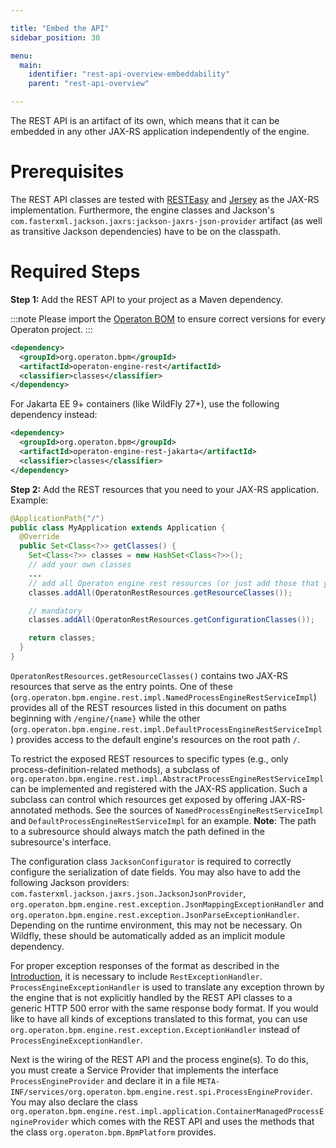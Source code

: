 ```yaml
---

title: "Embed the API"
sidebar_position: 30

menu:
  main:
    identifier: "rest-api-overview-embeddability"
    parent: "rest-api-overview"

---
```



The REST API is an artifact of its own, which means that it can be embedded in any other JAX-RS application independently of the engine.

# Prerequisites

The REST API classes are tested with [RESTEasy](http://www.jboss.org/resteasy/) and [Jersey](http://jersey.java.net/) as the JAX-RS implementation.
Furthermore, the engine classes and Jackson's `com.fasterxml.jackson.jaxrs:jackson-jaxrs-json-provider` artifact (as well as transitive Jackson dependencies) have to be on the classpath.


# Required Steps

**Step 1:** Add the REST API to your project as a Maven dependency.

:::note
  Please import the [Operaton BOM](/get-started/apache-maven/) to ensure correct versions for every Operaton project.
:::

```xml
<dependency>
  <groupId>org.operaton.bpm</groupId>
  <artifactId>operaton-engine-rest</artifactId>
  <classifier>classes</classifier>
</dependency>
```
For Jakarta EE 9+ containers (like WildFly 27+), use the following dependency instead:

```xml
<dependency>
  <groupId>org.operaton.bpm</groupId>
  <artifactId>operaton-engine-rest-jakarta</artifactId>
  <classifier>classes</classifier>
</dependency>
```

**Step 2:** Add the REST resources that you need to your JAX-RS application. Example:

```java
@ApplicationPath("/")
public class MyApplication extends Application {
  @Override
  public Set<Class<?>> getClasses() {
    Set<Class<?>> classes = new HashSet<Class<?>>();
    // add your own classes
    ...
    // add all Operaton engine rest resources (or just add those that you actually need).
    classes.addAll(OperatonRestResources.getResourceClasses());

    // mandatory
    classes.addAll(OperatonRestResources.getConfigurationClasses());

    return classes;
  }
}
```

`OperatonRestResources.getResourceClasses()` contains two JAX-RS resources that serve as the entry points. One of these (`org.operaton.bpm.engine.rest.impl.NamedProcessEngineRestServiceImpl`) provides all of the REST resources listed in this document on paths beginning with `/engine/{name}` while the other (`org.operaton.bpm.engine.rest.impl.DefaultProcessEngineRestServiceImpl`) provides access to the default engine's resources on the root path `/`.

To restrict the exposed REST resources to specific types (e.g., only process-definition-related methods), a subclass of `org.operaton.bpm.engine.rest.impl.AbstractProcessEngineRestServiceImpl` can be implemented and registered with the JAX-RS application. Such a subclass can control which resources get exposed by offering JAX-RS-annotated methods. See the sources of `NamedProcessEngineRestServiceImpl` and `DefaultProcessEngineRestServiceImpl` for an example. **Note**: The path to a subresource should always match the path defined in the subresource's interface.

The configuration class `JacksonConfigurator` is required to correctly configure the serialization of date fields.
You may also have to add the following Jackson providers: `com.fasterxml.jackson.jaxrs.json.JacksonJsonProvider`,
`org.operaton.bpm.engine.rest.exception.JsonMappingExceptionHandler` and `org.operaton.bpm.engine.rest.exception.JsonParseExceptionHandler`.
Depending on the runtime environment, this may not be necessary.
On Wildfly, these should be automatically added as an implicit module dependency.

For proper exception responses of the format as described in the [Introduction](../../../reference/rest/overview/index.md),
it is necessary to include `RestExceptionHandler`. `ProcessEngineExceptionHandler` is used to translate any exception thrown by the
engine that is not explicitly handled by the REST API classes to a generic HTTP 500 error with the same response body format.
If you would like to have all kinds of exceptions translated to this format, you can use `org.operaton.bpm.engine.rest.exception.ExceptionHandler` instead of `ProcessEngineExceptionHandler`.

Next is the wiring of the REST API and the process engine(s).
To do this, you must create a Service Provider that implements the interface `ProcessEngineProvider`
and declare it in a file `META-INF/services/org.operaton.bpm.engine.rest.spi.ProcessEngineProvider`.
You may also declare the class `org.operaton.bpm.engine.rest.impl.application.ContainerManagedProcessEngineProvider`
which comes with the REST API and uses the methods that the class `org.operaton.bpm.BpmPlatform` provides.

